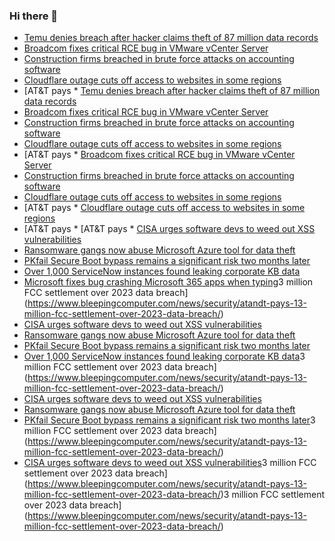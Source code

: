 ### Hi there 👋

<!--START_SECTION:feed-->
* [Temu denies breach after hacker claims theft of 87 million data records](https://www.bleepingcomputer.com/news/security/temu-denies-breach-after-hacker-claims-theft-of-87-million-data-records/)
* [Broadcom fixes critical RCE bug in VMware vCenter Server](https://www.bleepingcomputer.com/news/security/broadcom-fixes-critical-rce-bug-in-vmware-vcenter-server/)
* [Construction firms breached in brute force attacks on accounting software](https://www.bleepingcomputer.com/news/security/construction-firms-breached-in-brute-force-attacks-on-accounting-software/)
* [Cloudflare outage cuts off access to websites in some regions](https://www.bleepingcomputer.com/news/technology/cloudflare-outage-cuts-off-access-to-websites-in-some-regions/)
* [AT&T pays * [Temu denies breach after hacker claims theft of 87 million data records](https://www.bleepingcomputer.com/news/security/temu-denies-breach-after-hacker-claims-theft-of-87-million-data-records/)
* [Broadcom fixes critical RCE bug in VMware vCenter Server](https://www.bleepingcomputer.com/news/security/broadcom-fixes-critical-rce-bug-in-vmware-vcenter-server/)
* [Construction firms breached in brute force attacks on accounting software](https://www.bleepingcomputer.com/news/security/construction-firms-breached-in-brute-force-attacks-on-accounting-software/)
* [Cloudflare outage cuts off access to websites in some regions](https://www.bleepingcomputer.com/news/technology/cloudflare-outage-cuts-off-access-to-websites-in-some-regions/)
* [AT&T pays * [Broadcom fixes critical RCE bug in VMware vCenter Server](https://www.bleepingcomputer.com/news/security/broadcom-fixes-critical-rce-bug-in-vmware-vcenter-server/)
* [Construction firms breached in brute force attacks on accounting software](https://www.bleepingcomputer.com/news/security/construction-firms-breached-in-brute-force-attacks-on-accounting-software/)
* [Cloudflare outage cuts off access to websites in some regions](https://www.bleepingcomputer.com/news/technology/cloudflare-outage-cuts-off-access-to-websites-in-some-regions/)
* [AT&T pays * [Cloudflare outage cuts off access to websites in some regions](https://www.bleepingcomputer.com/news/technology/cloudflare-outage-cuts-off-access-to-websites-in-some-regions/)
* [AT&T pays * [AT&T pays * [CISA urges software devs to weed out XSS vulnerabilities](https://www.bleepingcomputer.com/news/security/cisa-urges-software-devs-to-weed-out-xss-vulnerabilities/)
* [Ransomware gangs now abuse Microsoft Azure tool for data theft](https://www.bleepingcomputer.com/news/security/ransomware-gangs-now-abuse-microsoft-azure-tool-for-data-theft/)
* [PKfail Secure Boot bypass remains a significant risk two months later](https://www.bleepingcomputer.com/news/security/pkfail-secure-boot-bypass-remains-a-significant-risk-two-months-later/)
* [Over 1,000 ServiceNow instances found leaking corporate KB data](https://www.bleepingcomputer.com/news/security/over-1-000-servicenow-instances-found-leaking-corporate-kb-data/)
* [Microsoft fixes bug crashing Microsoft 365 apps when typing](https://www.bleepingcomputer.com/news/microsoft/microsoft-fixes-bug-crashing-microsoft-365-apps-when-typing/)3 million FCC settlement over 2023 data breach](https://www.bleepingcomputer.com/news/security/atandt-pays-13-million-fcc-settlement-over-2023-data-breach/)
* [CISA urges software devs to weed out XSS vulnerabilities](https://www.bleepingcomputer.com/news/security/cisa-urges-software-devs-to-weed-out-xss-vulnerabilities/)
* [Ransomware gangs now abuse Microsoft Azure tool for data theft](https://www.bleepingcomputer.com/news/security/ransomware-gangs-now-abuse-microsoft-azure-tool-for-data-theft/)
* [PKfail Secure Boot bypass remains a significant risk two months later](https://www.bleepingcomputer.com/news/security/pkfail-secure-boot-bypass-remains-a-significant-risk-two-months-later/)
* [Over 1,000 ServiceNow instances found leaking corporate KB data](https://www.bleepingcomputer.com/news/security/over-1-000-servicenow-instances-found-leaking-corporate-kb-data/)3 million FCC settlement over 2023 data breach](https://www.bleepingcomputer.com/news/security/atandt-pays-13-million-fcc-settlement-over-2023-data-breach/)
* [CISA urges software devs to weed out XSS vulnerabilities](https://www.bleepingcomputer.com/news/security/cisa-urges-software-devs-to-weed-out-xss-vulnerabilities/)
* [Ransomware gangs now abuse Microsoft Azure tool for data theft](https://www.bleepingcomputer.com/news/security/ransomware-gangs-now-abuse-microsoft-azure-tool-for-data-theft/)
* [PKfail Secure Boot bypass remains a significant risk two months later](https://www.bleepingcomputer.com/news/security/pkfail-secure-boot-bypass-remains-a-significant-risk-two-months-later/)3 million FCC settlement over 2023 data breach](https://www.bleepingcomputer.com/news/security/atandt-pays-13-million-fcc-settlement-over-2023-data-breach/)
* [CISA urges software devs to weed out XSS vulnerabilities](https://www.bleepingcomputer.com/news/security/cisa-urges-software-devs-to-weed-out-xss-vulnerabilities/)3 million FCC settlement over 2023 data breach](https://www.bleepingcomputer.com/news/security/atandt-pays-13-million-fcc-settlement-over-2023-data-breach/)3 million FCC settlement over 2023 data breach](https://www.bleepingcomputer.com/news/security/atandt-pays-13-million-fcc-settlement-over-2023-data-breach/)
<!--END_SECTION:feed-->

<!--
**frankenk/frankenk** is a ✨ _special_ ✨ repository because its `README.md` (this file) appears on your GitHub profile.

Here are some ideas to get you started:

- 🔭 I’m currently working on ...
- 🌱 I’m currently learning ...
- 👯 I’m looking to collaborate on ...
- 🤔 I’m looking for help with ...
- 💬 Ask me about ...
- 📫 How to reach me: ...
- 😄 Pronouns: ...
- ⚡ Fun fact: ...
-->



